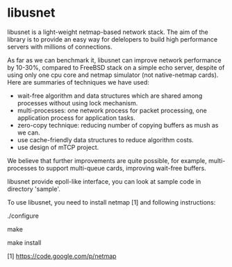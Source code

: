 libusnet
========

libusnet is a light-weight netmap-based network stack. The aim of the library is to provide an easy way for delelopers to build high performance servers with millions of connections. 

As far as we can benchmark it, libusnet can improve network performance by 10-30%, compared to FreeBSD stack on a simple echo server, despite of using only one cpu core and netmap simulator (not native-netmap cards). Here are summaries of techniques we have used:

- wait-free algorithm and data structures which are shared among processes without using lock mechanism. 
- multi-processes: one network process for packet processing, one application process for application tasks. 
- zero-copy technique: reducing number of copying buffers as mush as we can. 
- use cache-friendly data structures to reduce algorithm costs.
- use design of mTCP project.

We believe that further improvements are quite possible, for example, multi-processes to support multi-queue cards, improving wait-free buffers. 

libusnet provide epoll-like interface, you can look at sample code in directory 'sample'.

To use libusnet, you need to install netmap [1] and following instructions:

  ./configure
  
  make
  
  make install


[1] https://code.google.com/p/netmap
